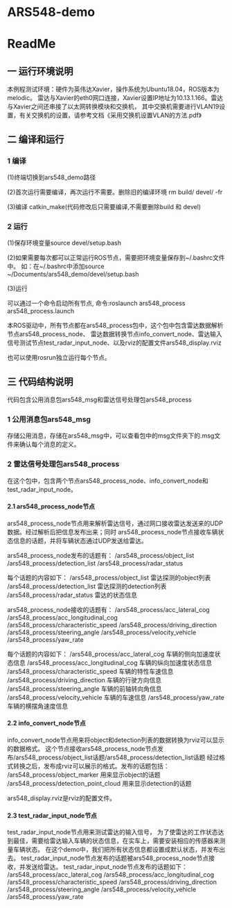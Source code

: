 # ARS548-demo

# ReadMe

## 一 运行环境说明
本例程测试环境：硬件为英伟达Xavier，操作系统为Ubuntu18.04，ROS版本为melodic。
雷达与Xavier的eth0网口连接，Xavier设置IP地址为10.13.1.166。雷达与Xavier之间还串接了以太网转换模块和交换机，
其中交换机需要进行VLAN19设置，有关交换机的设置，请参考文档《采用交换机设置VLAN的方法.pdf》

## 二 编译和运行

### 1 编译

(1)终端切换到ars548_demo路径

(2)首次运行需要编译，再次运行不需要。删除旧的编译环境 rm build/ devel/ -fr

(3)编译 catkin_make(代码修改后只需要编译,不需要删除build 和 devel)

### 2 运行

(1)保存环境变量source devel/setup.bash

(2)如果需要每次都可以正常运行ROS节点，需要把环境变量保存到~/.bashrc文件中。
如：在~/.bashrc中添加source ~/Documents/ars548_demo/devel/setup.bash

(3)运行 

可以通过一个命令启动所有节点, 命令:roslaunch ars548_process ars548_process.launch 

本ROS驱动中，所有节点都在ars548_process包中，这个包中包含雷达数据解析节点ars548_process_node、
雷达数据转换节点info_convert_node、雷达输入信号测试节点test_radar_input_node、以及rviz的配置文件ars548_display.rviz

也可以使用rosrun独立运行每个节点。

## 三 代码结构说明

代码包含公用消息包ars548_msg和雷达信号处理包ars548_process

### 1 公用消息包ars548_msg

存储公用消息，存储在ars548_msg中，可以查看包中的msg文件夹下的.msg文件来确认每个消息的定义。

### 2 雷达信号处理包ars548_process

在这个包中，包含两个节点ars548_process_node、info_convert_node和test_radar_input_node。

#### 2.1 ars548_process_node节点
ars548_process_node节点用来解析雷达信号，通过网口接收雷达发送来的UDP数据。经过解析后把信息发布出来；同时
ars548_process_node节点接收车辆状态信息的话题，并将车辆状态通过UDP发送给雷达。

ars548_process_node发布的话题有：
/ars548_process/object_list
/ars548_process/detection_list
/ars548_process/radar_status

每个话题的内容如下：
/ars548_process/object_list
雷达探测的object列表
/ars548_process/detection_list
雷达探测的detection列表
/ars548_process/radar_status
雷达的状态信息

ars548_process_node接收的话题有：
/ars548_process/acc_lateral_cog
/ars548_process/acc_longitudinal_cog
/ars548_process/characteristic_speed
/ars548_process/driving_direction
/ars548_process/steering_angle
/ars548_process/velocity_vehicle
/ars548_process/yaw_rate

每个话题的内容如下：
/ars548_process/acc_lateral_cog
车辆的侧向加速度状态信息
/ars548_process/acc_longitudinal_cog
车辆的纵向加速度状态信息
/ars548_process/characteristic_speed
车辆的特性车速信息
/ars548_process/driving_direction
车辆的行驶方向信息
/ars548_process/steering_angle
车辆的前轴转向角信息
/ars548_process/velocity_vehicle
车辆的车速信息
/ars548_process/yaw_rate
车辆的横摆角速度信息

#### 2.2 info_convert_node节点
info_convert_node节点用来将object和detection列表的数据转换为rviz可以显示的数据格式。
这个节点接收ars548_process_node节点发布/ars548_process/object_list话题/ars548_process/detection_list话题
经过格式转换之后，发布成rviz可以展示的格式。发布的话题包括：
/ars548_process/object_marker
用来显示object的话题
/ars548_process/detection_point_cloud
用来显示detection的话题

ars548_display.rviz是rviz的配置文件。

#### 2.3 test_radar_input_node节点
test_radar_input_node节点用来测试雷达的输入信号，
为了使雷达的工作状态达到最佳，需要给雷达输入车辆的状态信息，在实车上，需要安装相应的传感器来测量车辆状态。
在这个demo中，我们把所有状态信息都设置成默认状态，并发布出去。
test_radar_input_node节点发布的话题被ars548_process_node节点接收，并发送给雷达。
test_radar_input_node节点发布的话题如下：
/ars548_process/acc_lateral_cog
/ars548_process/acc_longitudinal_cog
/ars548_process/characteristic_speed
/ars548_process/driving_direction
/ars548_process/steering_angle
/ars548_process/velocity_vehicle
/ars548_process/yaw_rate


